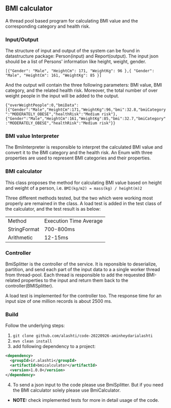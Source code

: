 ## BMI calculator
A thread pool based program for calculating BMI value and 
the corresponding category and health risk.

### Input/Output
The structure of input and output of the system can be found in 
datastructure package: Person(input) and Report(output). 
The input json should be a list of Persons' information like
height, weight, gender. 

`[{"Gender": "Male", "HeightCm": 171, "WeightKg": 96 },{ "Gender": "Male", "HeightCm": 161, "WeightKg": 85 }]`

And the output will contain the three following
parameters: BMI value, BMI category, and the related health risk. Moreover, 
the total number of over weight people in the input will be added
to the output. 

`{"overWeightPeople":0,"bmiData":[{"Gender":"Male","HeightCm":171,"WeightKg":96,"bmi":32.8,"bmiCategory":"MODERATELY_OBESE","healthRisk":"Medium risk"},{"Gender":"Male","HeightCm":161,"WeightKg":85,"bmi":32.7,"bmiCategory":"MODERATELY_OBESE","healthRisk":"Medium risk"}}`

### BMI value Interpreter
The BmiInterpreter is responsible to interpret the calculated BMI value 
and convert it to the BMI category and the health risk. An Enum with 
three properties are used to represent BMI categories and their properties. 

### BMI calculator
This class proposes the method for calculating BMI value based on 
height and weight of a person, i.e. `BMI(kg/m2) = mass(kg) / height(m)2`

Three different methods tested, but the two which were working most 
properly are remained in the class. A load test is added in the test 
class of the calculator, and the test result is as below: 
<table>
<tr><td>Method</td><td>Execution Time Average</td></tr>
<tr><td>StringFormat</td><td>700-800ms</td></tr>
<tr><td>Arithmetic</td><td>12-15ms</td></tr>
</table>

### Controller
BmiSplitter is the controller of the service. It is reponsible to 
deserialize, partition, and send each part of the input data to a 
a single worker thread from thread-pool. Each thread is responsible 
to add the requested BMI-related properties to the input and 
return them back to the controller(BMISplitter). 

A load test is implemented for the controller too. The response time 
for an input size of one million records is about 2500 ms. 

### Build
Follow the underlying steps:

1. `git clone github.com/alashti/code-20220926-aminheydarialashti`
2. `mvn clean install`
3. add following dependency to a project:
```xml
<dependency>
  <groupId>ir.alashti</groupId>
  <artifactId>bmicalculator</artifactId>
  <version>1.0.0</version>
</dependency>
```
4. To send a json input to the code please use BmiSplitter. But if 
you need the BMI calculator solely please use BmiCalculator.
   
* **NOTE:** check implemented tests for more in detail usage of the code.  
